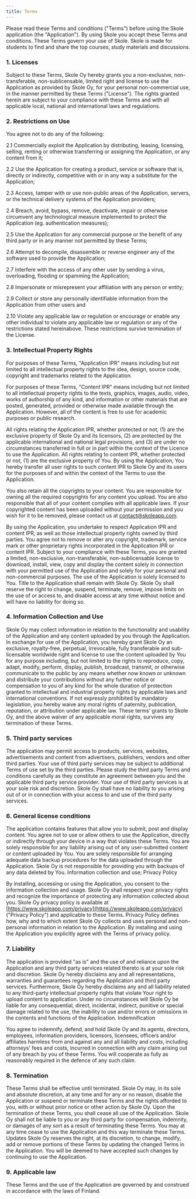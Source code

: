 ```yaml
---
title: Terms
---
```


Please read these Terms and conditions ("Terms") before using the Skole application (the "Application"). By using Skole you accept these Terms and conditions. These Terms govern your use of Skole. Skole is made for students to find and share the top courses, study materials and discussions.

### 1. Licenses

Subject to these Terms, Skole Oy hereby grants you a non-exclusive, non-transferable, non-sublicensable, limited right and license to use the Application as provided by Skole Oy, for your personal non-commercial use, in the manner permitted by these Terms ("License"). The rights granted herein are subject to your compliance with these Terms and with all applicable local, national and international laws and regulations.

### 2. Restrictions on Use

You agree not to do any of the following:

2.1 Commercially exploit the Application by distributing, leasing, licensing, selling, renting or otherwise transferring or assigning the Application, or any content from it;

2.2 Use the Application for creating a product, service or software that is, directly or indirectly, competitive with or in any way a substitute for the Application;

2.3 Access, tamper with or use non-public areas of the Application, servers, or the technical delivery systems of the Application providers;

2.4 Breach, avoid, bypass, remove, deactivate, impair or otherwise circumvent any technological measure implemented to protect the Application (eg. authentication measures);

2.5 Use the Application for any commercial purpose or the benefit of any third party or in any manner not permitted by these Terms;

2.6 Attempt to decompile, disassemble or reverse engineer any of the software used to provide the Application;

2.7 Interfere with the access of any other user by sending a virus, overloading, flooding or spamming the Application;

2.8 Impersonate or misrepresent your affiliation with any person or entity;

2.9 Collect or store any personally identifiable information from the Application from other users and

2.10 Violate any applicable law or regulation or encourage or enable any other individual to violate any applicable law or regulation or any of the restrictions stated hereinabove.
These restrictions survive termination of the License.

### 3. Intellectual Property Rights

For purposes of these Terms, "Application IPR" means including but not limited to all intellectual property rights to the idea, design, source code, copyright and trademarks related to the Application.

For purposes of these Terms, "Content IPR" means including but not limited to all intellectual property rights to the texts, graphics, images, audio, video, works of authorship of any kind, and information or other materials that are posted, generated, provided or otherwise made available through the Application. However, all of the content is free to use for academic purposes or public research.

All rights relating the Application IPR, whether protected or not, (1) are the exclusive property of Skole Oy and its licensors, (2) are protected by the applicable international and national legal provisions, and (3) are under no circumstances transferred in full or in part within the context of the Licence to use the Application.
All rights relating to content IPR, whether protected or not, (1) are the exclusive property of You. By using the Application, You hereby transfer all user rights to such content IPR to Skole Oy and its users for the purposes of and within the context of the Terms to use the Application.

You also retain all the copyrights to your content. You are responsible for owning all the required copyrights for any content you upload. You are also responsible that all of your content complies with all applicable laws. If your copyrighted content has been uploaded without your permission and you wish for it to be removed, please contact us at contact@skoleapp.com.

By using the Application, you undertake to respect Application IPR and content IPR, as well as those intellectual property rights owned by third parties. You agree not to remove or alter any copyright, trademark, service mark or other proprietary rights incorporated in the Application IPR or content IPR.
Subject to your compliance with these Terms, you are granted a limited, non-exclusive, non-transferable, non-sublicensable license to download, install, view, copy and display the content solely in connection with your permitted use of the Application and solely for your personal and non-commercial purposes.
The use of the Application is solely licensed to You. Title to the Application shall remain with Skole Oy. Skole Oy shall reserve the right to change, suspend, terminate, remove, impose limits on the use of or access to, and disable access at any time without notice and will have no liability for doing so.

### 4. Information Collection and Use

Skole Oy may collect information in relation to the functionality and usability of the Application and any content uploaded by you through the Application. In exchange for use of the Application, you hereby grant Skole Oy an exclusive, royalty-free, perpetual, irrevocable, fully transferable and sub-licensable worldwide right and license to use the content uploaded by You for any purpose including, but not limited to the rights to reproduce, copy, adapt, modify, perform, display, publish, broadcast, transmit, or otherwise communicate to the public by any means whether now known or unknown and distribute your contributions without any further notice or compensation to you of any kind for the whole duration of protection granted to intellectual and industrial property rights by applicable laws and international conventions. If not expressly prohibited by mandatory legislation, you hereby waive any moral rights of paternity, publication, reputation, or attribution under applicable law. These terms’ grants to Skole Oy, and the above waiver of any applicable moral rights, survives any termination of these Terms.

### 5. Third party services

The application may permit access to products, services, websites, advertisements and content from advertisers, publishers, vendors and other third parties. Your use of third party services may be subject to additional Terms of use set by the third parties. Please study the third party Terms and conditions carefully as they constitute an agreement between you and the applicable third party service provider. Your use of third party services is at your sole risk and discretion. Skole Oy shall have no liability to you arising out of or in connection with your access to and use of the third party services.

### 6. General license conditions

The application contains features that allow you to submit, post and display content. You agree not to use or allow others to use the Application, directly or indirectly through your device in a way that violates these Terms. You are solely responsible for any liability arising out of any user-submitted content or content uploaded by You. You are solely responsible for arranging adequate data backup procedures for the data uploaded through the Application. Skole Oy is not responsible for providing you with backups of any data deleted by You.
Information collection and use; Privacy Policy

By installing, accessing or using the Application, you consent to the information collection and usage.
Skole Oy shall respect your privacy rights and recognize the importance of protecting any information collected about you. Skole Oy privacy policy is available at [https://www.skoleapp.com/privacy](https://www.skoleapp.com/privacy) ("Privacy Policy") and applicable to these Terms. Privacy Policy defines how, why and to which extent Skole Oy collects and uses personal and non-personal information in relation to the Application. By installing and using the Application you explicitly agree with the Terms of privacy policy.

### 7. Liability

The application is provided "as is" and the use of and reliance upon the Application and any third party services related thereto is at your sole risk and discretion. Skole Oy hereby disclaims any and all representations, warranties and guarantees regarding the Application and third party services. Furthermore, Skole Oy hereby disclaims any and all liability related to any third-party intellectual property rights that violate Your right to upload content to application.
Under no circumstances will Skole Oy be liable for any consequential, direct, incidental, indirect, punitive or special damage related to the use, the inability to use and/or errors or omissions in the contents and functions of the Application.
Indemnification

You agree to indemnify, defend, and hold Skole Oy and its agents, directors, employees, information providers, licensors, licensees, officers and/or affiliates harmless from and against any and all liability and costs, including attorneys' fees and costs, incurred in connection with any claim arising out of any breach by you of these Terms. You will cooperate as fully as reasonably required in the defence of any such claim.

### 8. Termination

These Terms shall be effective until terminated. Skole Oy may, in its sole and absolute discretion, at any time and for any or no reason, disable the Application or suspend or terminate these Terms and the rights afforded to you, with or without prior notice or other action by Skole Oy.
Upon the termination of these Terms, you shall cease all use of the Application. Skole Oy shall not be liable to you or any third party for compensation, indemnity, or damages of any sort as a result of terminating these Terms. You may at any time cease to use the Application and this way terminate these Terms.
Updates
Skole Oy reserves the right, at its discretion, to change, modify, add or remove portions of these Terms by updating the changed Terms in the Application. You will be deemed to have accepted such changes by continuing to use the Application.

### 9. Applicable law

These Terms and the use of the Application are governed by and construed in accordance with the laws of Finland.
